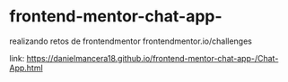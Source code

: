 # frontend-mentor-chat-app-
realizando retos de frontendmentor frontendmentor.io/challenges

link: https://danielmancera18.github.io/frontend-mentor-chat-app-/Chat-App.html
